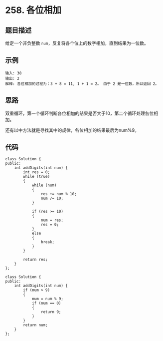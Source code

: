 # 258. 各位相加

## 题目描述

给定一个非负整数 `num`，反复将各个位上的数字相加，直到结果为一位数。

## 示例

```
输入: 38
输出: 2 
解释: 各位相加的过程为：3 + 8 = 11, 1 + 1 = 2。 由于 2 是一位数，所以返回 2。
```

## 思路

双重循环，第一个循环判断各位相加的结果是否大于10，第二个循环处理各位相加。

还有以中方法就是寻找其中的规律，各位相加的结果最后为num%9。

## 代码

```
class Solution {
public:
    int addDigits(int num) {
        int res = 0;
        while (true)
        {
            while (num)
            {
                res += num % 10;
                num /= 10;
            }

            if (res >= 10)
            {
                num = res;
                res = 0;
            }
            else
            {
                break;
            }
        }

        return res;
    }
};

class Solution {
public:
    int addDigits(int num) {
        if (num > 9)
        {
            num = num % 9;
            if (num == 0)
            {
                return 9;
            }
        }
        return num;
    }
};
```

